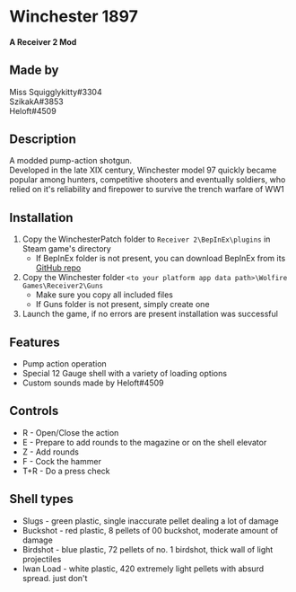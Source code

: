 ﻿# Winchester 1897
#### A Receiver 2 Mod

## Made by
Miss Squigglykitty#3304  
SzikakA#3853  
Heloft#4509  

## Description
A modded pump-action shotgun.  
Developed in the late XIX century, Winchester model 97 quickly became popular
among hunters, competitive shooters and eventually soldiers,
who relied on it's reliability and firepower to survive the trench warfare of WW1

## Installation

1. Copy the WinchesterPatch folder to `Receiver 2\BepInEx\plugins` in Steam game's directory  
    - If BepInEx folder is not present, you can download BepInEx from its [GitHub repo](https://github.com/BepInEx/BepInEx)  
2. Copy the Winchester folder `<to your platform app data path>\Wolfire Games\Receiver2\Guns`  
    - Make sure you copy all included files  
    - If Guns folder is not present, simply create one  
3. Launch the game, if no errors are present installation was successful  

## Features
 - Pump action operation
 - Special 12 Gauge shell with a variety of loading options
 - Custom sounds made by Heloft#4509
 
## Controls
- R   - Open/Close the action
- E   - Prepare to add rounds to the magazine or on the shell elevator
- Z   - Add rounds
- F   - Cock the hammer
- T+R - Do a press check

## Shell types
- Slugs     - green plastic, single inaccurate pellet dealing a lot of damage
- Buckshot  - red plastic, 8 pellets of 00 buckshot, moderate amount of damage
- Birdshot  - blue plastic, 72 pellets of no. 1 birdshot, thick wall of light projectiles
- Iwan Load - white plastic, 420 extremely light pellets with absurd spread. just don't
